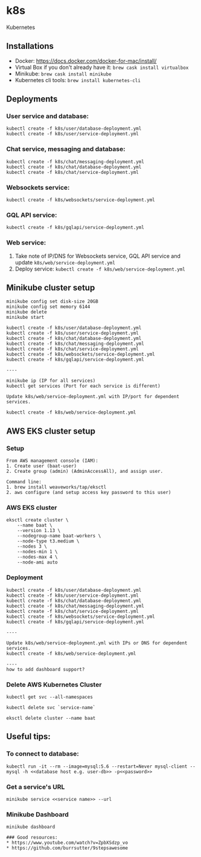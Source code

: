 # k8s
Kubernetes

## Installations
* Docker: https://docs.docker.com/docker-for-mac/install/
* Virtual Box if you don't already have it: `brew cask install virtualbox`
* Minikube: `brew cask install minikube`
* Kubernetes cli tools: `brew install kubernetes-cli`


## Deployments

### User service and database:
```
kubectl create -f k8s/user/database-deployment.yml
kubectl create -f k8s/user/service-deployment.yml
```

### Chat service, messaging and database:
```
kubectl create -f k8s/chat/messaging-deployment.yml
kubectl create -f k8s/chat/database-deployment.yml
kubectl create -f k8s/chat/service-deployment.yml
```

### Websockets service:
```
kubectl create -f k8s/websockets/service-deployment.yml
```

### GQL API service:
```
kubectl create -f k8s/gqlapi/service-deployment.yml
```  

### Web service:
1. Take note of IP/DNS for Websockets service, GQL API service and update `k8s/web/service-deployment.yml`
2. Deploy service: `kubectl create -f k8s/web/service-deployment.yml`  


## Minikube cluster setup

```
minikube config set disk-size 20GB
minikube config set memory 6144
minikube delete
minikube start

kubectl create -f k8s/user/database-deployment.yml
kubectl create -f k8s/user/service-deployment.yml
kubectl create -f k8s/chat/database-deployment.yml
kubectl create -f k8s/chat/messaging-deployment.yml
kubectl create -f k8s/chat/service-deployment.yml
kubectl create -f k8s/websockets/service-deployment.yml
kubectl create -f k8s/gqlapi/service-deployment.yml

----

minikube ip (IP for all services)
kubectl get services (Port for each service is different)

Update k8s/web/service-deployment.yml with IP/port for dependent services.

kubectl create -f k8s/web/service-deployment.yml
```

## AWS EKS cluster setup

### Setup

```
From AWS management console (IAM):
1. Create user (baat-user)
2. Create group (admin) (AdminAccessAll), and assign user.

Command line:
1. brew install weaveworks/tap/eksctl
2. aws configure (and setup access key password to this user)
```

### AWS EKS cluster
```
eksctl create cluster \
    --name baat \
    --version 1.13 \
    --nodegroup-name baat-workers \
    --node-type t3.medium \
    --nodes 3 \
    --nodes-min 1 \
    --nodes-max 4 \
    --node-ami auto
```

### Deployment

```
kubectl create -f k8s/user/database-deployment.yml
kubectl create -f k8s/user/service-deployment.yml
kubectl create -f k8s/chat/database-deployment.yml
kubectl create -f k8s/chat/messaging-deployment.yml
kubectl create -f k8s/chat/service-deployment.yml
kubectl create -f k8s/websockets/service-deployment.yml
kubectl create -f k8s/gqlapi/service-deployment.yml

----

Update k8s/web/service-deployment.yml with IPs or DNS for dependent services.
kubectl create -f k8s/web/service-deployment.yml

---- 
how to add dashboard support?
```

### Delete AWS Kubernetes Cluster
```
kubectl get svc --all-namespaces

kubectl delete svc `service-name`

eksctl delete cluster --name baat

```

## Useful tips:

### To connect to database:
```
kubectl run -it --rm --image=mysql:5.6 --restart=Never mysql-client -- mysql -h <<database host e.g. user-db>> -p<<password>>
```

### Get a service's URL
```
minikube service <<service name>> --url
```

### Minikube Dashboard
```
minikube dashboard

### Good resources:
* https://www.youtube.com/watch?v=ZpbXSdzp_vo
* https://github.com/burrsutter/9stepsawesome
